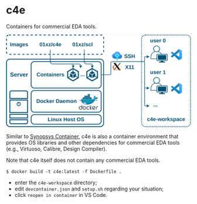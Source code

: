 # c4e

Containers for commercial EDA tools.

![arch](assets/arch.png)

Similar to [Synopsys Container](https://www.synopsys.com/support/licensing-installation-computeplatforms/compute-platforms/containers.html), c4e is also a container environment that provides OS libraries and other dependencies for commercial EDA tools (e.g., Virtuoso, Calibre, Design Compiler).

Note that c4e itself does not contain any commercial EDA tools.

```shell
$ docker build -t c4e:latest -f Dockerfile .
```

- enter the `c4e-workspace` directory;
- edit `devcontainer.json` and `setup.sh` regarding your situation;
- click `reopen in container` in VS Code.
